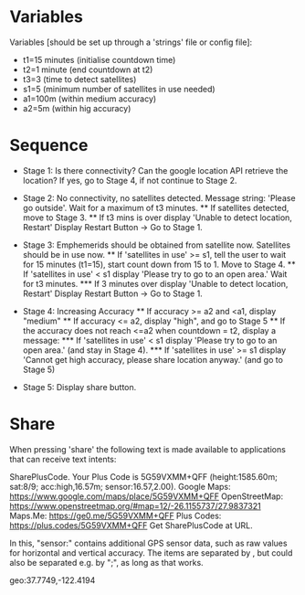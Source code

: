 Variables
========

Variables [should be set up through a 'strings' file or config file]:
* t1=15 minutes (initialise countdown time)
* t2=1 minute (end countdown at t2)
* t3=3 (time to detect satellites)
* s1=5 (minimum number of satellites in use needed)
* a1=100m (within medium accuracy)
* a2=5m (within hig accuracy)

Sequence
========

* Stage 1: Is there connectivity? Can the google location API retrieve the location? If yes, go to Stage 4, if not continue to Stage 2.
* Stage 2: No connectivity, no satellites detected. Message string: 'Please go outside'. Wait for a maximum of t3  minutes.
** If satellites detected, move to Stage 3. 
** If t3 mins is over display 'Unable to detect location, Restart' Display Restart Button -> Go to Stage 1.
* Stage 3: Emphemerids should be obtained from satellite now. Satellites should be in use now. 
** If 'satellites in use' >= s1, tell the user to wait for 15 minutes (t1=15), start count down from 15 to 1. Move to Stage 4.
** If 'satellites in use' < s1 display 'Please try to go to an open area.' Wait for t3 minutes. 
    *** If 3 minutes over display 'Unable to detect location, Restart' Display Restart Button -> Go to Stage 1.
 
* Stage 4: Increasing Accuracy
** If accuracy >= a2 and <a1, display "medium"
** If accuracy <= a2, display "high", and go to Stage 5
** If the accuracy does not reach <=a2 when countdown = t2, display a message: 
    *** If 'satellites in use' < s1 display 'Please try to go to an open area.' (and stay in Stage 4).
    *** If 'satellites in use' >= s1 display 'Cannot get high accuracy, please share location anyway.' (and go to Stage 5)
* Stage 5: Display share button.

Share
=====

When pressing 'share' the following text is made available to applications that can receive text intents:


SharePlusCode. Your Plus Code is 5G59VXMM+QFF (height:1585.60m; sat:8/9; acc:high,16.57m; sensor:16.57,2.00).
Google Maps: https://www.google.com/maps/place/5G59VXMM+QFF
OpenStreetMap: https://www.openstreetmap.org/#map=12/-26.1155737/27.9837321
Maps.Me: https://ge0.me/5G59VXMM+QFF
Plus Codes: https://plus.codes/5G59VXMM+QFF Get SharePlusCode at URL.

In this, "sensor:" contains additional GPS sensor data, such as raw values for horizontal and vertical accuracy. The items are separated by <space>, but could also be separated e.g. by ";", as long as that works. 

geo:37.7749,-122.4194
